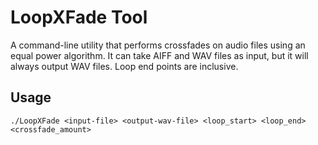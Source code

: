 # LoopXFade Tool
A command-line utility that performs crossfades on audio files using an equal power algorithm. It can take AIFF and WAV files as input, but it will always output WAV files. Loop end points are inclusive.

## Usage

```
./LoopXFade <input-file> <output-wav-file> <loop_start> <loop_end> <crossfade_amount>
```